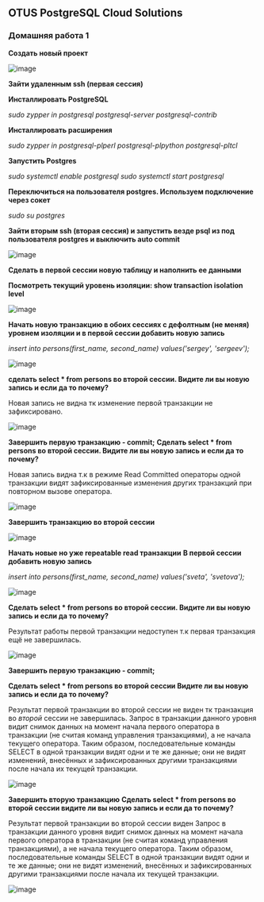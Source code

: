 ## OTUS PostgreSQL Cloud Solutions

### Домашняя работа 1

**Cоздать новый проект**

![image](https://user-images.githubusercontent.com/36312830/235984473-8be06319-4ec8-4762-a403-30a8235d8178.png)

**Зайти удаленным ssh (первая сессия)**

**Инсталлировать PostgreSQL**

_sudo zypper in postgresql postgresql-server postgresql-contrib_

**Инсталлировать расширения**

_sudo zypper in postgresql-plperl postgresql-plpython postgresql-pltcl_

**Запустить Postgres**

_sudo systemctl enable postgresql_
_sudo systemctl start postgresql_

**Переключиться на пользователя postgres. Используем подключение через сокет**

_sudo su postgres_

**Зайти вторым ssh (вторая сессия) и запустить везде psql из под пользователя postgres и выключить auto commit**

![image](https://user-images.githubusercontent.com/36312830/235975643-d79bc5db-9444-46c8-a1af-070c1d3260f7.png)

**Сделать в первой сессии новую таблицу и наполнить ее данными**

**Посмотреть текущий уровень изоляции: show transaction isolation level**

![image](https://user-images.githubusercontent.com/36312830/235979216-30484c85-fd4f-400b-bf9d-5ce952e1a8e6.png)

**Начать новую транзакцию в обоих сессиях с дефолтным (не меняя) уровнем изоляции и в первой сессии добавить новую запись**

_insert into persons(first_name, second_name) values('sergey', 'sergeev');_

![image](https://user-images.githubusercontent.com/36312830/235984837-69dbe52c-e2f6-47ba-8e20-9043fa9e23f8.png)

**сделать select * from persons во второй сессии. Видите ли вы новую запись и если да то почему?**

Новая запись не видна тк изменение первой транзакции не зафиксировано.

![image](https://user-images.githubusercontent.com/36312830/235984997-f1941691-23b7-4fec-aec5-2ce37e47b207.png)

**Завершить первую транзакцию - commit;**
**Сделать select * from persons во второй сессии. Видите ли вы новую запись и если да то почему?**

Новая запись видна т.к в режиме Read Committed операторы одной транзакции видят зафиксированные изменения других транзакций при повторном вызове оператора.

![image](https://user-images.githubusercontent.com/36312830/235985112-ff3aaf20-3849-49be-9ca1-86e9b32ea0f7.png)

**Завершить транзакцию во второй сессии**

![image](https://user-images.githubusercontent.com/36312830/235985526-f74c6b27-22a7-4987-8334-b22ba9061021.png)

**Начать новые но уже repeatable read транзакции**
**В первой сессии добавить новую запись**

_insert into persons(first_name, second_name) values('sveta', 'svetova');_

![image](https://user-images.githubusercontent.com/36312830/235985722-37c7fcde-ceec-4239-b9b6-3d13eff04bce.png)

**Сделать select * from persons во второй сессии. Видите ли вы новую запись и если да то почему?** 

Результат работы первой транзакции недоступен т.к первая транзакция ещё не завершилась.

![image](https://user-images.githubusercontent.com/36312830/235986920-d5de624b-8d33-47f3-8760-7a8d81dfc0b1.png)

**Завершить первую транзакцию - commit;**

**Сделать select * from persons во второй сессии Видите ли вы новую запись и если да то почему?**

Результат первой транзакции во второй сессии не виден тк транзакция во *второй* сессии не завершилась.
Запрос в транзакции данного уровня видит снимок данных на момент начала первого оператора в транзакции (не считая команд управления транзакциями), 
а не начала текущего оператора. Таким образом, последовательные команды SELECT в одной транзакции видят одни и те же данные; 
они не видят изменений, внесённых и зафиксированных другими транзакциями после начала их текущей транзакции.

![image](https://user-images.githubusercontent.com/36312830/235987000-98e953d6-91ae-4139-b768-201d5b8ad3f9.png)

**Завершить вторую транзакцию**
**Сделать select * from persons во второй сессии видите ли вы новую запись и если да то почему?**  

Результат первой транзакции во второй сессии виден
Запрос в транзакции данного уровня видит снимок данных на момент начала первого оператора в транзакции (не считая команд управления транзакциями), 
а не начала текущего оператора. Таким образом, последовательные команды SELECT в одной транзакции видят одни и те же данные; 
они не видят изменений, внесённых и зафиксированных другими транзакциями после начала их текущей транзакции.

![image](https://user-images.githubusercontent.com/36312830/235987112-1de8592d-112e-4964-b4da-4ca54583d683.png)

